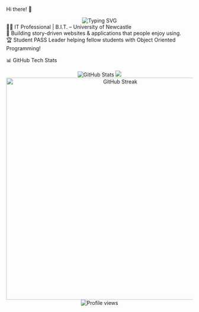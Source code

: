 Hi there! 👋 <br>

<div align="center">
  <img src="https://readme-typing-svg.herokuapp.com?font=Righteous&pause=1000&color=f3a127&center=true&vCenter=true&width=435&lines=Front-end+Developer+%26+UI%2FUX+Designer;Full-Stack+Developer;Problem+Solver+%26+Fast+Learner" alt="Typing SVG" />
</div>
👨‍💻 IT Professional | B.I.T. – University of Newcastle
<br>
🎯 Building story-driven websites & applications that people enjoy using. <br>
🏆 Student PASS Leader helping fellow students with Object Oriented Programming!


📊 GitHub Tech Stats
<div align="center">
  <img src="http://github-profile-summary-cards.vercel.app/api/cards/stats?username=LinVulpes&theme=gruvbox" alt="GitHub Stats" />
  <img src="http://github-profile-summary-cards.vercel.app/api/cards/repos-per-language?username=LinVulpes&theme=gruvbox" />
</div>


<div align="center">
  <img src="https://github-readme-streak-stats.herokuapp.com/?user=LinVulpes&theme=gruvbox&hide_border=true" alt="GitHub Streak" width="600">
</div>

<div align="center">
  <img src="https://komarev.com/ghpvc/?username=LinVulpes&label=Profile%20views&color=e7771b&style=for-the-badge" alt="Profile views" />
</div>
